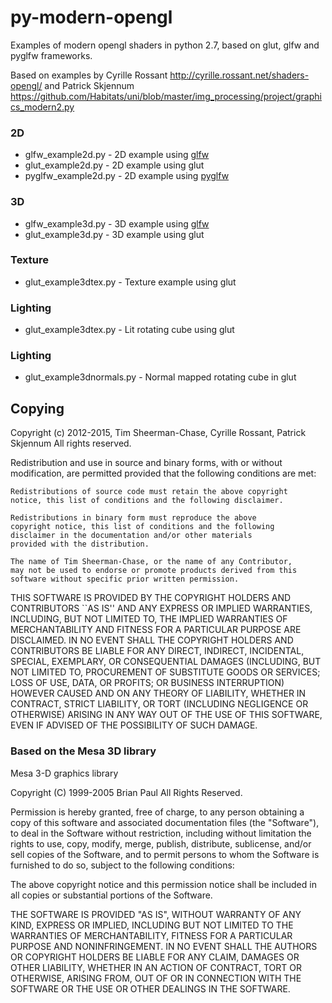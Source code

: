 # py-modern-opengl
Examples of modern opengl shaders in python 2.7, based on glut, glfw and pyglfw frameworks.

Based on examples by Cyrille Rossant http://cyrille.rossant.net/shaders-opengl/ and Patrick Skjennum https://github.com/Habitats/uni/blob/master/img_processing/project/graphics_modern2.py

<h3>2D</h3>

* glfw_example2d.py - 2D example using [glfw](https://pypi.python.org/pypi/glfw)
* glut_example2d.py - 2D example using glut
* pyglfw_example2d.py - 2D example using [pyglfw](https://pypi.python.org/pypi/pyglfw)

<h3>3D</h3>

* glfw_example3d.py - 3D example using [glfw](https://pypi.python.org/pypi/glfw)
* glut_example3d.py - 3D example using glut

<h3>Texture</h3>

* glut_example3dtex.py - Texture example using glut

<h3>Lighting</h3>

* glut_example3dtex.py - Lit rotating cube using glut

<h3>Lighting</h3>

* glut_example3dnormals.py - Normal mapped rotating cube in glut

<h2>Copying</h2>

Copyright (c) 2012-2015, Tim Sheerman-Chase, Cyrille Rossant, Patrick Skjennum
All rights reserved.

Redistribution and use in source and binary forms, with or without
modification, are permitted provided that the following conditions
are met:

	Redistributions of source code must retain the above copyright
	notice, this list of conditions and the following disclaimer.

	Redistributions in binary form must reproduce the above
	copyright notice, this list of conditions and the following
	disclaimer in the documentation and/or other materials
	provided with the distribution.

	The name of Tim Sheerman-Chase, or the name of any Contributor,
	may not be used to endorse or promote products derived from this 
	software without specific prior written permission.
	
THIS SOFTWARE IS PROVIDED BY THE COPYRIGHT HOLDERS AND CONTRIBUTORS
``AS IS'' AND ANY EXPRESS OR IMPLIED WARRANTIES, INCLUDING, BUT NOT
LIMITED TO, THE IMPLIED WARRANTIES OF MERCHANTABILITY AND FITNESS
FOR A PARTICULAR PURPOSE ARE DISCLAIMED. IN NO EVENT SHALL THE
COPYRIGHT HOLDERS AND CONTRIBUTORS BE LIABLE FOR ANY DIRECT,
INDIRECT, INCIDENTAL, SPECIAL, EXEMPLARY, OR CONSEQUENTIAL DAMAGES
(INCLUDING, BUT NOT LIMITED TO, PROCUREMENT OF SUBSTITUTE GOODS OR
SERVICES; LOSS OF USE, DATA, OR PROFITS; OR BUSINESS INTERRUPTION)
HOWEVER CAUSED AND ON ANY THEORY OF LIABILITY, WHETHER IN CONTRACT,
STRICT LIABILITY, OR TORT (INCLUDING NEGLIGENCE OR OTHERWISE)
ARISING IN ANY WAY OUT OF THE USE OF THIS SOFTWARE, EVEN IF ADVISED
OF THE POSSIBILITY OF SUCH DAMAGE. 

<h3>Based on the Mesa 3D library</h3>

Mesa 3-D graphics library

Copyright (C) 1999-2005  Brian Paul   All Rights Reserved.

Permission is hereby granted, free of charge, to any person obtaining a
copy of this software and associated documentation files (the "Software"),
to deal in the Software without restriction, including without limitation
the rights to use, copy, modify, merge, publish, distribute, sublicense,
and/or sell copies of the Software, and to permit persons to whom the
Software is furnished to do so, subject to the following conditions:

The above copyright notice and this permission notice shall be included
in all copies or substantial portions of the Software.

THE SOFTWARE IS PROVIDED "AS IS", WITHOUT WARRANTY OF ANY KIND, EXPRESS
OR IMPLIED, INCLUDING BUT NOT LIMITED TO THE WARRANTIES OF MERCHANTABILITY,
FITNESS FOR A PARTICULAR PURPOSE AND NONINFRINGEMENT.  IN NO EVENT SHALL
THE AUTHORS OR COPYRIGHT HOLDERS BE LIABLE FOR ANY CLAIM, DAMAGES OR
OTHER LIABILITY, WHETHER IN AN ACTION OF CONTRACT, TORT OR OTHERWISE,
ARISING FROM, OUT OF OR IN CONNECTION WITH THE SOFTWARE OR THE USE OR
OTHER DEALINGS IN THE SOFTWARE.

